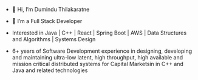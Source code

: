 - 👋 Hi, I’m Dumindu Thilakaratne
- 👀 I’m a Full Stack Developer
- Interested in Java | C++ | React | Spring Boot | AWS | Data Structures and Algorithms | Systems Design

- 6+ years of Software Development experience in designing, developing and maintaining ultra-low latent, high throughput, high available and mission critical distributed systems for Capital Marketsin in C++ and Java and related technologies




<!---
dathub/dathub is a ✨ special ✨ repository because its `README.md` (this file) appears on your GitHub profile.
You can click the Preview link to take a look at your changes.
--->
